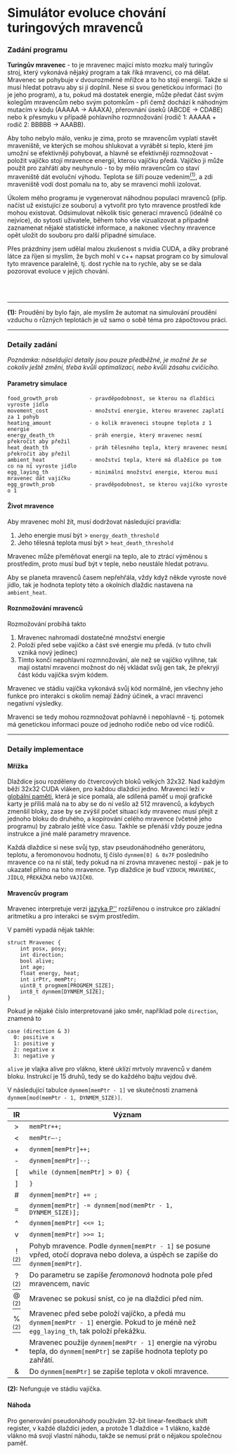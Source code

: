 Simulátor evoluce chování turingových mravenců
==============================================

[<sup>(1)</sup>]: #proudeni "Proč ne proudění?"
[<sup>(2)</sup>]: #vajicko "Nefunguje ve stádiu vajíčka."


### Zadání programu

**Turingův mravenec** - to je mravenec mající místo mozku malý turingův stroj, který vykonává
nějaký program a tak říká mravenci, co má dělat. Mravenec se pohybuje v dvourozměrné mřížce
a to ho stojí energii. Takže si musí hledat potravu aby si ji doplnil. Nese si svou genetickou
informaci (to je jeho program), a tu, pokud má dostatek energie, může předat část svým kolegům
mravencům nebo svým potomkům - při čemž dochází k náhodným mutacím v kódu (AAAAA -> AAAXA),
přerovnání úseků (ABCDE -> CDABE)  nebo k přesmyku v případě pohlavního rozmnožování
(rodič 1: AAAAA + rodič 2: BBBBB -> AAABB).

Aby toho nebylo málo, venku je zima, proto se mravencům vyplatí stavět mraveniště, ve kterých
se mohou shlukovat a vyrábět si teplo, které jim umožní se efektivněji pohybovat, a hlavně se
efektivněji rozmnožovat - položit vajíčko stojí mravence energii, kterou vajíčku předá. Vajíčko
ji může použít pro zahřátí aby neuhynulo - to by mělo mravencům co staví mraveniště dát evoluční
výhodu. Teplota se šíří pouze vedením[<sup>(1)</sup>], a zdi mraveniště vodí dost pomalu
na to, aby se mravenci mohli izolovat.

Úkolem mého programu je vygenerovat náhodnou populaci mravenců (příp. načíst už existující ze
souboru) a vytvořit pro tyto mravence prostředí kde mohou existovat. Odsimulovat několik tisíc
generací mravenců (ideálně co nejvíce), do sytosti uživatele, během toho vše vizualizovat a
případně zaznamenat nějaké statistické informace, a nakonec všechny mravence opět uložit do
souboru pro další případné simulace.

Přes prázdniny jsem udělal malou zkušenost s nvidia CUDA, a díky probrané látce za říjen si
myslím, že bych mohl v c++ napsat program co by simuloval tyto mravence paralelně, tj. dost
rychle na to rychle, aby se se dala pozorovat evoluce v jejich chování.

<br>
<br>

**********

<a name="proudeni">**(1):**</a> Proudění by bylo fajn, ale myslím že automat na simulování proudění vzduchu
o různých teplotách je už samo o sobě téma pro zápočtovou práci.


**********

### Detaily zadání

*Poznámka: náseldující detaily jsou pouze předběžné, je možné že se cokoliv ještě změní,
třeba kvůli optimalizaci, nebo kvůli zásahu cvičícího.*

#### Parametry simulace

    food_growth_prob          - pravděpodobnost, se kterou na dlaždici vyroste jídlo
    movement_cost             - množství energie, kterou mravenec zaplatí za 1 pohyb
    heating_amount            - o kolik mraveneci stoupne teplota z 1 energie
    energy_death_th           - práh energie, který mravenec nesmí překročit aby přežil
    heat_death_th             - práh tělesného tepla, který mravenec nesmí překročit aby přežil
    ambient_heat              - množství tepla, které má dlaždice po tom co na ní vyroste jídlo
    egg_laying_th             - minimální množství energie, kterou musí mravenec dát vajíčku
    egg_growth_prob           - pravděpodobnost, se kterou vajíčko vyroste o 1

#### Život mravence

Aby mravenec mohl žít, musí dodržovat následující pravidla:

  1. Jeho energie musí být > `energy_death_threshold`
  2. Jeho tělesná teplota musí být > `heat_death_threshold`

Mravenec může přeměňovat energii na teplo, ale to ztrácí výměnou s prostředím, proto musí buď být
v teple, nebo neustále hledat potravu.

Aby se planeta mravenců časem nepřehřála, vždy když někde vyroste nové jídlo, tak je hodnota teploty
této a okolních dlaždic nastavena na `ambient_heat`.

#### Roznmožování mravenců

Rozmožování probíhá takto

  1. Mravenec nahromadí dostatečné množství energie
  2. Položí před sebe vajíčko a část své energie mu předá. (v tuto chvíli vzniká nový jedinec)
  3. Tímto končí nepohlavní rozmnožování, ale než se vajíčko vylíhne,
     tak mají ostatní mravenci možnost do něj vkládat svůj gen tak, že 
     překryjí část kódu vajíčka svým kódem.
     
Mravenec ve stádiu vajíčka vykonává svůj kód normálně, jen všechny jeho funkce pro interakci s okolím nemají žádný účinek,
a vrací mravenci negativní výsledky.

Mravenci se tedy mohou rozmnožovat pohlavně i nepohlavně - tj. potomek má genetickou informaci pouze od jednoho rodiče
nebo od více rodičů.

**********

### Detaily implementace

#### Mřížka
  
Dlaždice jsou rozděleny do čtvercových bloků velkých 32x32. Nad každým běží 32x32 CUDA vláken, pro každou dlaždici jedno.
Mravenci leží v [globální paměti](https://www.3dgep.com/cuda-memory-model/#Global), která je sice pomalá, ale
sdílená paměť u mojí grafické karty je příliš malá na to aby se do ní vešlo až 512 mravenců, a kdybych zmenšil
bloky, zase by se zvýšil počet situací kdy mravenec musí přejít z jednoho bloku do druhého, a kopírování celého
mravence (včetně jeho programu) by zabralo ještě více času. Takhle se přenáší vždy pouze jedna instrukce a jiné
malé parametry mravence.

Každá dlaždice si nese svůj typ, stav pseudonáhodného generátoru, teplotu, a feromonovou hodnotu, tj číslo `dynmem[0] & 0x7F`
posledního mravence co na ní stál, tedy pokud na ní zrovna mravenec nestojí - pak je to ukazatel přímo na toho mravence.
Typ dlaždice je buď `VZDUCH`, `MRAVENEC`, `JÍDLO`, `PŘEKÁŽKA` nebo `VAJÍČKO`.

#### Mravencův program

Mravenec interpretuje verzi [jazyka P''](https://en.wikipedia.org/wiki/P%E2%80%B2%E2%80%B2) rozšířenou o instrukce pro základní aritmetiku a pro interakci se svým prostředím.

V paměti vypadá nějak takhle:

    struct Mravenec {
        int posx, posy;
        int direction;
        bool alive;
        int age;
        float energy, heat;
        int irPtr, memPtr;
        uint8_t progmem[PROGMEM_SIZE];
        int8_t dynmem[DYNMEM_SIZE];
    }
    
Pokud je nějaké číslo interpretované jako směr, například pole `direction`, znamená to

    case (direction & 3)
      0: positive x
      1: positive y
      2: negative x
      3: negative y

`alive` je vlajka alive pro vlákno, které uklízí mrtvoly mravenců v daném bloku.
Instrukcí je 15 druhů, tedy se do každého bajtu vejdou dvě.

V následující tabulce
`dynmem[memPtr - 1]` ve skutečnosti znamená `dynmem[mod(memPtr - 1, DYNMEM_SIZE)]`.

| IR | Význam
|:--:|-------
| >  | `memPtr++;`
| <  | `memPtr–-;`
| +  | `dynmem[memPtr]++;`
| -  | `dynmem[memPtr]--;`
| [  | `while (dynmem[memPtr] > 0) {`
| ]  | `}`
| #  | `dynmem[memPtr] += ;`
| =  | `dynmem[memPtr] -= dynmem[mod(memPtr - 1, DYNMEM_SIZE)];`
| ^  | `dynmem[memPtr] <<= 1;`
| v  | `dynmem[memPtr] >>= 1;`
| ! [<sup>(2)</sup>] | Pohyb mravence. Podle `dynmem[memPtr - 1]` se posune vpřed, otočí doprava nebo doleva, a úspěch se zapíše do `dynmem[memPtr]`.
| ? [<sup>(2)</sup>] | Do parametru se zapíše *feromonová* hodnota pole před mravencem, navíc | 0x80 pokud je tam překážka, vajíčko nebo mravenec.
| @ [<sup>(2)</sup>] | Mravenec se pokusí sníst, co je na dlaždici před ním.
| % [<sup>(2)</sup>] | Mravenec před sebe položí vajíčko, a předá mu `dynmem[memPtr - 1]` energie. Pokud to je méně než `egg_laying_th`, tak položí překážku.
| *  | Mravenec použije `dynmem[memPtr - 1]` energie na výrobu tepla, do `dynmem[memPtr]` se zapíše hodnota teploty po zahřátí.
| &  | Do `dynmem[memPtr]` se zapíše teplota v okolí mravence.

<a name="vajicko">**(2):**</a> Nefunguje ve stádiu vajíčka.

#### Náhoda

Pro generování pseudonáhody používám 32-bit linear-feedback shift register, v každé dlaždici jeden, a protože 1 dlaždice = 1 vlákno,
každé vlákno má svojí vlastní náhodu, takže se nemusí prát o nějakou společnou paměť.







